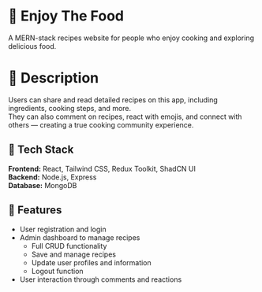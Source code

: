 # 🚀 Enjoy The Food

A MERN-stack recipes website for people who enjoy cooking and exploring delicious food.

# 📄 Description

Users can share and read detailed recipes on this app, including ingredients, cooking steps, and more.  
They can also comment on recipes, react with emojis, and connect with others — creating a true cooking community experience.

## 🧰 Tech Stack

**Frontend:** React, Tailwind CSS, Redux Toolkit, ShadCN UI  
**Backend:** Node.js, Express  
**Database:** MongoDB  

## 🔧 Features

- User registration and login
- Admin dashboard to manage recipes
  - Full CRUD functionality
  - Save and manage recipes
  - Update user profiles and information
  - Logout function
- User interaction through comments and reactions
